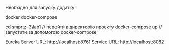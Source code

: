 Необхідно для запуску додатку:

docker
docker-compose

cd smprtz-3\lab1 // перейти в директорію проекту
docker-compose up // запустити за допомогою docker-compose

Eureka Server URL: http://localhost:8761
Service URL: http://localhost:8082
